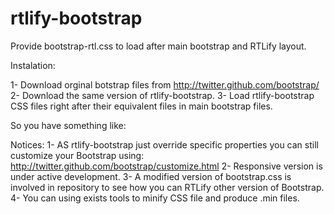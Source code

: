 rtlify-bootstrap
================

Provide bootstrap-rtl.css to load after main bootstrap and RTLify layout.

Instalation:

1- Download orginal botstrap files from http://twitter.github.com/bootstrap/
2- Download the same version of rtlify-bootstrap.
3- Load rtlify-bootstrap CSS files right after their equivalent files in main bootstrap files.

So you have something like:

<link href="assets/css/bootstrap.css" rel="stylesheet">
<link href="assets/css/bootstrap-rtl.css" rel="stylesheet">

Notices:
1- AS rtlify-bootstrap just override specific properties you can still customize your Bootstrap using: http://twitter.github.com/bootstrap/customize.html
2- Responsive version is under active development.
3- A modified version of bootstrap.css is involved in repository to see how you can RTLify other version of Bootstrap.
4- You can using exists tools to minify CSS file and produce .min files.
